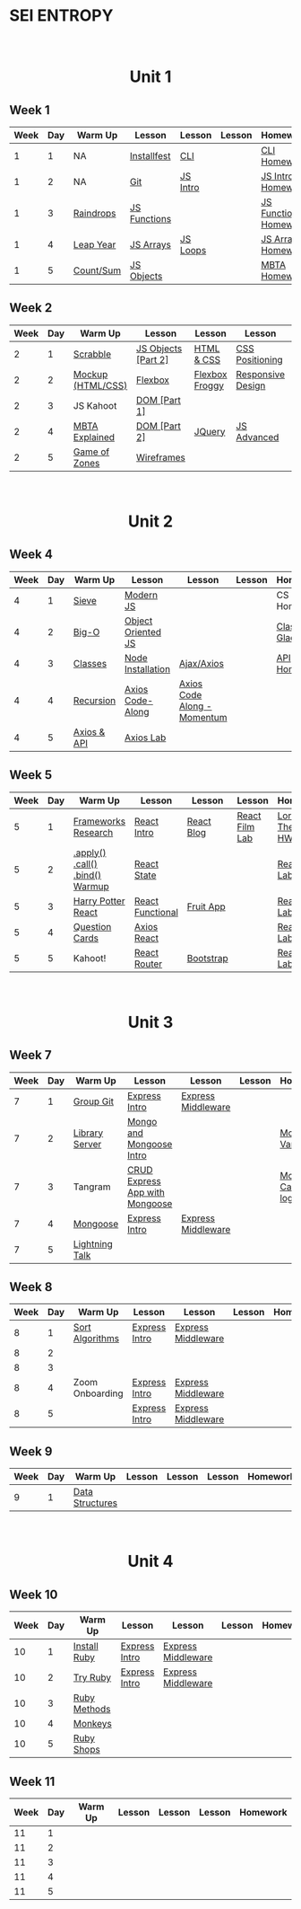 # SEI ENTROPY

<br>
<h1 align="center">Unit 1</h1>

## Week 1

| Week | Day | Warm Up                                                              | Lesson                                                                    | Lesson                                                                    | Lesson | Homework                                                                       |
| ---- | --- | -------------------------------------------------------------------- | ------------------------------------------------------------------------- | ------------------------------------------------------------------------- | ------ | ------------------------------------------------------------------------------ |
| 1    | 1   | NA                                                                   | [Installfest](https://github.com/sei-entropy/installfest)                 | [CLI](https://github.com/sei-entropy/lesson-w01d01-cli)                   |        | [CLI Homework](https://github.com/sei-entropy/lesson-w01d01-cli)               |
| 1    | 2   | NA                                                                   | [Git](https://github.com/sei-entropy/lesson-w01d02-git)                   | [JS Intro](https://github.com/sei-entropy/lesson-w01d02-javascript-intro) |        | [JS Intro Homework](https://github.com/sei-entropy/hw-w01d02-javascript-intro) |
| 1    | 3   | [Raindrops](https://github.com/sei-entropy/warmup-w01-d03-raindrops) | [JS Functions](https://github.com/sei-entropy/lesson-w01d03-js-functions) |                                                                           |        | [JS Function Homework](https://github.com/sei-entropy/hw-w01d03-js-functions)  |
| 1    | 4   | [Leap Year](https://github.com/sei-entropy/warmup-w01-d04-leapyear)  | [JS Arrays](https://github.com/sei-entropy/lesson-w01d04-js-arrays)       | [JS Loops](https://github.com/sei-entropy/lesson-w01-d04-js-loops)        |        | [JS Arrays Homework](https://github.com/sei-entropy/hw-w01d04-js-arrays)       |
| 1    | 5   | [Count/Sum](https://github.com/sei-entropy/warmup-w01d05-arrays)     | [JS Objects](https://github.com/sei-entropy/lesson-w01d05-js-objects)     |                                                                           |        | [MBTA Homework](https://github.com/sei-entropy/hw-w01d05-js-mbta)              |

## Week 2

| Week | Day | Warm Up                                                                        | Lesson                                                                         | Lesson                                                              | Lesson                                                                              | Homework                                                               |
| ---- | --- | ------------------------------------------------------------------------------ | ------------------------------------------------------------------------------ | ------------------------------------------------------------------- | ----------------------------------------------------------------------------------- | ---------------------------------------------------------------------- |
| 2    | 1   | [Scrabble](https://github.com/sei-entropy/warmup-w02d01-scrabble)              | [JS Objects [Part 2]](https://github.com/sei-entropy/lesson-w01d05-js-objects) | [HTML & CSS](https://github.com/sei-entropy/lesson-w02d01-html-css) | [CSS Positioning](https://github.com/sei-entropy/lesson-w02d01-css-position)        | [Portfolio Website](https://github.com/sei-entropy/hw-w02d01-website)  |
| 2    | 2   | [Mockup (HTML/CSS)](https://github.com/sei-entropy/warmup-w02d020HTML-and-CSS) | [Flexbox](https://github.com/sei-entropy/lesson-w02d02-flexbox)                | [Flexbox Froggy](https://flexboxfroggy.com/)                        | [Responsive Design](https://github.com/sei-entropy/lesson-w02d02-responsive-design) | [HTML/CSS Homework](https://github.com/sei-entropy/hw-w02d02-html-css) |
| 2    | 3   | JS Kahoot                                                                      | [DOM [Part 1]](https://github.com/sei-entropy/lesson-w02d03-dom)               |                                                                     |                                                                                     | [DOM Homework](https://github.com/sei-entropy/hw-w02d03-dom)           |
| 2    | 4   | [MBTA Explained](https://github.com/sei-entropy/warmup-w02d04-MBTA)            | [DOM [Part 2]](https://github.com/sei-entropy/lesson-w02d03-dom)               | [JQuery](https://github.com/sei-entropy/lesson-w02d04-jquery)       | [JS Advanced](https://github.com/sei-entropy/lesson-w02d04-js-advanced)             | [JQuery Homework](https://github.com/sei-entropy/hw-w02d04-jquery)     |
| 2    | 5   | [Game of Zones](https://github.com/sei-entropy/warmup-w02d05-game-of-zones)    | [Wireframes](https://github.com/sei-entropy/lesson-w02d05-wireframes)          |                                                                     |                                                                                     |

<br>
<h1 align="center">Unit 2</h1>

## Week 4

| Week | Day | Warm Up                                                                                      | Lesson                                                                            | Lesson                                                                                       | Lesson | Homework                                                                   |
| ---- | --- | -------------------------------------------------------------------------------------------- | --------------------------------------------------------------------------------- | -------------------------------------------------------------------------------------------- | ------ | -------------------------------------------------------------------------- |
| 4    | 1   | [Sieve](https://github.com/sei-entropy/warmup-w04d01-sieve)                                  | [Modern JS](https://github.com/sei-entropy/lesson-w04d01-modern-js)               |                                                                                              |        | CS Homework                                                                |
| 4    | 2   | [Big-O](https://github.com/sei-entropy/warmup-w04d02-Big-O)                                  | [Object Oriented JS](https://github.com/sei-entropy/lesson-w04d02-oojs)           |                                                                                              |        | [Classes Gladiator](https://github.com/sei-entropy/hw-w04d02-js-gladiator) |
| 4    | 3   | [Classes](https://github.com/sei-entropy/warmup-w04d03-classes)                              | [Node Installation](https://github.com/sei-entropy/lesson-w04d03-node)            | [Ajax/Axios](https://github.com/sei-entropy/lesson-w04d03-ajax-axios)                        |        | [API Homework](https://github.com/sei-entropy/hw-w04d03-api)               |
| 4    | 4   | [Recursion](https://github.com/sei-entropy/warmup-w04d04-recursion/blob/master/recursion.js) | [Axios Code-Along](https://github.com/sei-entropy/lesson-w04d04-axios-code-along) | [Axios Code Along - Momentum](https://github.com/sei-entropy/lesson-w04d04-axios-code-along) |
| 4    | 5   | [Axios & API](https://github.com/sei-entropy/warmup-w04d05-axios-and-api)                    | [Axios Lab](https://github.com/sei-entropy/lab-w04d05-axios-lab)                  |

## Week 5

| Week | Day | Warm Up                                                                                                  | Lesson                                                                            | Lesson                                                              | Lesson                                                          | Homework                                                                                                          |
| ---- | --- | -------------------------------------------------------------------------------------------------------- | --------------------------------------------------------------------------------- | ------------------------------------------------------------------- | --------------------------------------------------------------- | ----------------------------------------------------------------------------------------------------------------- |
| 5    | 1   | [Frameworks Research](https://github.com/sei-entropy/warmup-w05d01-frameworks-research)                  | [React Intro](https://github.com/sei-entropy/lesson-w05d01-react-intro)           | [React Blog](https://github.com/sei-entropy/blog)                   | [React Film Lab](https://github.com/sei-entropy/react-film-lab) | [Lord of The Rings HW](https://github.com/sei-entropy/lesson-w05d01-react-intro/blob/master/11-lotr-codealong.md) |
| 5    | 2   | [.apply() .call() .bind() Warmup](https://github.com/sei-entropy/warmup-w05d02-research-apply-call-bind) | [React State](https://github.com/sei-entropy/lesson-w05d02-react-state)           |                                                                     |                                                                 | [React Film Lab Part 1](https://github.com/sei-entropy/react-film-lab)                                            |
| 5    | 3   | [Harry Potter React](https://github.com/sei-entropy/warmup-w05d03-react-components)                      | [React Functional](https://github.com/sei-entropy/lesson-w05d03-react-functional) | [Fruit App](https://github.com/sei-entropy/fruit-app)               |                                                                 | [React Film Lab Part 2](https://github.com/sei-entropy/react-film-lab)                                            |
| 5    | 4   | [Question Cards](https://github.com/sei-entropy/warmup-w05d04-react-cards)                               | [Axios React](https://github.com/sei-entropy/lesson-w05d04-axios-react)           |                                                                     |                                                                 | [React Film Lab Part 3](https://github.com/sei-entropy/react-film-lab)                                            |
| 5    | 5   | Kahoot!                                                                                                  | [React Router](https://github.com/sei-entropy/lesson-w05d05-react-router-lesson)  | [Bootstrap](https://github.com/sei-entropy/lesson-w05d05-Bootstrap) |                                                                 | [React Film Lab Part 4](https://github.com/sei-entropy/react-film-lab)                                            |

<br>
<h1 align="center">Unit 3</h1>

## Week 7

| Week | Day | Warm Up                                                                       | Lesson                                                                                               | Lesson                                                                                  | Lesson | Homework                                                                                              |
| ---- | --- | ----------------------------------------------------------------------------- | ---------------------------------------------------------------------------------------------------- | --------------------------------------------------------------------------------------- | ------ | ----------------------------------------------------------------------------------------------------- |
| 7    | 1   | [Group Git](https://github.com/sei-entropy/lesson-w07d01-group-git)           | [Express Intro](https://github.com/sei-entropy/lesson-w07d01-express#intro-to-express-1)             | [Express Middleware](https://github.com/sei-entropy/lesson-w07d01-express#middleware-1) |        |                                                                                                       |
| 7    | 2   | [Library Server](https://github.com/sei-entropy/warmup-w07d02-library-server) | [Mongo and Mongoose Intro](https://github.com/sei-entropy/lesson-w07d02-mongo-mongoose-intro)        |                                                                                         |        | [Mongoose Vampires](https://github.com/sei-entropy/hw-w07d02-mongo-mongoose-intro)                    |
| 7    | 3   | Tangram                                                                       | [CRUD Express App with Mongoose](https://github.com/sei-entropy/lesson-w07d03-crud-mongoose-express) |                                                                                         |        | [Mongoose Captain's log](https://github.com/sei-entropy/hw-w07d03-crud-mongoose-express-captains-log) |
| 7    | 4   | [Mongoose](https://github.com/sei-entropy/warmup-w07d04-mongoose)             | [Express Intro](https://github.com/sei-entropy/lesson-w07d01-express#intro-to-express-1)             | [Express Middleware](https://github.com/sei-entropy/lesson-w07d01-express#middleware-1) |        |                                                                                                       |
| 7    | 5   | [Lightning Talk](https://github.com/sei-entropy/lightning-talk-prompt)        |                                                                                                      |                                                                                         |        |                                                                                                       |

## Week 8

| Week | Day | Warm Up                                                                           | Lesson                                                                                   | Lesson                                                                                  | Lesson | Homework |
| ---- | --- | --------------------------------------------------------------------------------- | ---------------------------------------------------------------------------------------- | --------------------------------------------------------------------------------------- | ------ | -------- |
| 8    | 1   | [Sort Algorithms](https://github.com/sei-entropy/warmup-w08-d01-sort-algortithms) | [Express Intro](https://github.com/sei-entropy/lesson-w07d01-express#intro-to-express-1) | [Express Middleware](https://github.com/sei-entropy/lesson-w07d01-express#middleware-1) |        |          |
| 8    | 2   |                                                                                   |                                                                                          |                                                                                         |        |          |
| 8    | 3   |                                                                                   |                                                                                          |                                                                                         |        |          |
| 8    | 4   | Zoom Onboarding                                                                   | [Express Intro](https://github.com/sei-entropy/lesson-w07d01-express#intro-to-express-1) | [Express Middleware](https://github.com/sei-entropy/lesson-w07d01-express#middleware-1) |        |          |
| 8    | 5   |                                                                                   | [Express Intro](https://github.com/sei-entropy/lesson-w07d01-express#intro-to-express-1) | [Express Middleware](https://github.com/sei-entropy/lesson-w07d01-express#middleware-1) |        |          |

## Week 9

| Week | Day | Warm Up                                                                         | Lesson | Lesson | Lesson | Homework |
| ---- | --- | ------------------------------------------------------------------------------- | ------ | ------ | ------ | -------- |
| 9    | 1   | [Data Structures](https://github.com/sei-entropy/warmup-w09d01-data-structures) |        |        |        |          |

<br>
<h1 align="center">Unit 4</h1>

## Week 10

| Week | Day | Warm Up                                                                                       | Lesson                                                                                   | Lesson                                                                                  | Lesson | Homework |
| ---- | --- | --------------------------------------------------------------------------------------------- | ---------------------------------------------------------------------------------------- | --------------------------------------------------------------------------------------- | ------ | -------- |
| 10   | 1   | [Install Ruby](https://github.com/sei-entropy/lesson-w10d01-ruby/blob/master/install-ruby.md) | [Express Intro](https://github.com/sei-entropy/lesson-w07d01-express#intro-to-express-1) | [Express Middleware](https://github.com/sei-entropy/lesson-w07d01-express#middleware-1) |        |          |
| 10   | 2   | [Try Ruby](https://github.com/sei-entropy/warmup-w10d02-try-ruby)                             | [Express Intro](https://github.com/sei-entropy/lesson-w07d01-express#intro-to-express-1) | [Express Middleware](https://github.com/sei-entropy/lesson-w07d01-express#middleware-1) |        |          |
| 10   | 3   | [Ruby Methods](https://github.com/sei-entropy/warmup-w010d03-Ruby-Methods)                    |                                                                                          |                                                                                         |        |          |
| 10   | 4   | [Monkeys](https://github.com/sei-entropy/warmup-w10d04-oop-monkey)                            |                                                                                          |                                                                                         |        |          |
| 10   | 5   | [Ruby Shops](https://github.com/sei-entropy/warmup-w10d05-classes)                            |                                                                                          |                                                                                         |        |          |

## Week 11

| Week | Day | Warm Up | Lesson | Lesson | Lesson | Homework |
| ---- | --- | ------- | ------ | ------ | ------ | -------- |
| 11   | 1   |         |        |        |        |          |
| 11   | 2   |         |        |        |        |          |
| 11   | 3   |         |        |        |        |          |
| 11   | 4   |         |        |        |        |          |
| 11   | 5   |         |        |        |        |          |